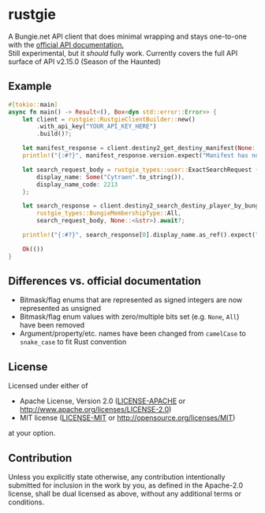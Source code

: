# rustgie

A Bungie.net API client that does minimal wrapping and stays one-to-one with the [official API documentation.](https://bungie-net.github.io/multi/index.html)  
Still experimental, but it *should* fully work. Currently covers the full API surface of API v2.15.0 (Season of the Haunted)


## Example

```rust
#[tokio::main]
async fn main() -> Result<(), Box<dyn std::error::Error>> {
    let client = rustgie::RustgieClientBuilder::new()
        .with_api_key("YOUR_API_KEY_HERE")
        .build()?;

    let manifest_response = client.destiny2_get_destiny_manifest(None::<&str>).await?;
    println!("{:#?}", manifest_response.version.expect("Manifest has no version"));

    let search_request_body = rustgie_types::user::ExactSearchRequest {
        display_name: Some("Cytraen".to_string()),
        display_name_code: 2213
    };

    let search_response = client.destiny2_search_destiny_player_by_bungie_name(
        rustgie_types::BungieMembershipType::All,
        search_request_body, None::<&str>).await?;

    println!("{:#?}", search_response[0].display_name.as_ref().expect("No display name found"));

    Ok(())
}
```

## Differences vs. official documentation

- Bitmask/flag enums that are represented as signed integers are now represented as unsigned
- Bitmask/flag enum values with zero/multiple bits set (e.g. `None`, `All`) have been removed
- Argument/property/etc. names have been changed from `camelCase` to `snake_case` to fit Rust convention

## License

Licensed under either of

 * Apache License, Version 2.0
   ([LICENSE-APACHE](../LICENSE-APACHE) or http://www.apache.org/licenses/LICENSE-2.0)
 * MIT license
   ([LICENSE-MIT](../LICENSE-MIT) or http://opensource.org/licenses/MIT)

at your option.

## Contribution

Unless you explicitly state otherwise, any contribution intentionally submitted
for inclusion in the work by you, as defined in the Apache-2.0 license, shall be
dual licensed as above, without any additional terms or conditions.

